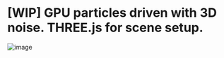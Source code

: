 # [WIP] GPU particles driven with 3D noise. THREE.js for scene setup.

![image](https://github.com/lightest/gpuparticles/assets/2725889/c1a515d3-2a5a-42e4-a79d-9dfe6352d64f)
